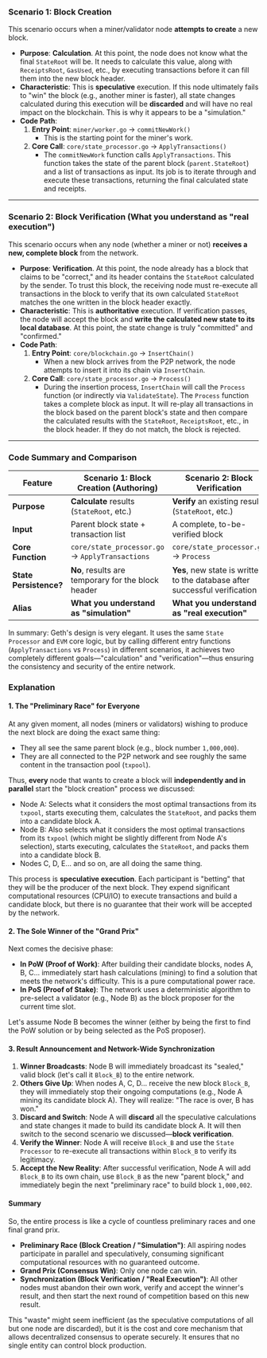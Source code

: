 ### Scenario 1: Block Creation

This scenario occurs when a miner/validator node **attempts to create** a new block.

*   **Purpose**: **Calculation**. At this point, the node does not know what the final `StateRoot` will be. It needs to calculate this value, along with `ReceiptsRoot`, `GasUsed`, etc., by executing transactions before it can fill them into the new block header.
*   **Characteristic**: This is **speculative** execution. If this node ultimately fails to "win" the block (e.g., another miner is faster), all state changes calculated during this execution will be **discarded** and will have no real impact on the blockchain. This is why it appears to be a "simulation."
*   **Code Path**:
    1.  **Entry Point**: `miner/worker.go` -> `commitNewWork()`
        *   This is the starting point for the miner's work.
    2.  **Core Call**: `core/state_processor.go` -> `ApplyTransactions()`
        *   The `commitNewWork` function calls `ApplyTransactions`. This function takes the state of the parent block (`parent.StateRoot`) and a list of transactions as input. Its job is to iterate through and execute these transactions, returning the final calculated state and receipts.

---

### Scenario 2: Block Verification (What you understand as "real execution")

This scenario occurs when any node (whether a miner or not) **receives a new, complete block** from the network.

*   **Purpose**: **Verification**. At this point, the node already has a block that claims to be "correct," and its header contains the `StateRoot` calculated by the sender. To trust this block, the receiving node must re-execute all transactions in the block to verify that its own calculated `StateRoot` matches the one written in the block header exactly.
*   **Characteristic**: This is **authoritative** execution. If verification passes, the node will accept the block and **write the calculated new state to its local database**. At this point, the state change is truly "committed" and "confirmed."
*   **Code Path**:
    1.  **Entry Point**: `core/blockchain.go` -> `InsertChain()`
        *   When a new block arrives from the P2P network, the node attempts to insert it into its chain via `InsertChain`.
    2.  **Core Call**: `core/state_processor.go` -> `Process()`
        *   During the insertion process, `InsertChain` will call the `Process` function (or indirectly via `ValidateState`). The `Process` function takes a complete block as input. It will re-play all transactions in the block based on the parent block's state and then compare the calculated results with the `StateRoot`, `ReceiptsRoot`, etc., in the block header. If they do not match, the block is rejected.

---

### Code Summary and Comparison

| Feature             | Scenario 1: Block Creation (Authoring)           | Scenario 2: Block Verification                   |
| ------------------- | ------------------------------------------------ | ------------------------------------------------ |
| **Purpose**         | **Calculate** results (`StateRoot`, etc.)        | **Verify** an existing result (`StateRoot`, etc.)  |
| **Input**           | Parent block state + transaction list            | A complete, to-be-verified block                 |
| **Core Function**   | `core/state_processor.go` -> `ApplyTransactions` | `core/state_processor.go` -> `Process`           |
| **State Persistence?** | **No**, results are temporary for the block header | **Yes**, new state is written to the database after successful verification |
| **Alias**           | **What you understand as "simulation"**          | **What you understand as "real execution"**      |

In summary: Geth's design is very elegant. It uses the same `State Processor` and `EVM` core logic, but by calling different entry functions (`ApplyTransactions` vs `Process`) in different scenarios, it achieves two completely different goals—"calculation" and "verification"—thus ensuring the consistency and security of the entire network.

### Explanation

#### 1. The "Preliminary Race" for Everyone

At any given moment, all nodes (miners or validators) wishing to produce the next block are doing the exact same thing:
*   They all see the same parent block (e.g., block number `1,000,000`).
*   They are all connected to the P2P network and see roughly the same content in the transaction pool (`txpool`).

Thus, **every** node that wants to create a block will **independently and in parallel** start the "block creation" process we discussed:

*   Node A: Selects what it considers the most optimal transactions from its `txpool`, starts executing them, calculates the `StateRoot`, and packs them into a candidate block A.
*   Node B: Also selects what it considers the most optimal transactions from its `txpool` (which might be slightly different from Node A's selection), starts executing, calculates the `StateRoot`, and packs them into a candidate block B.
*   Nodes C, D, E... and so on, are all doing the same thing.

This process is **speculative execution**. Each participant is "betting" that they will be the producer of the next block. They expend significant computational resources (CPU/IO) to execute transactions and build a candidate block, but there is no guarantee that their work will be accepted by the network.

#### 2. The Sole Winner of the "Grand Prix"

Next comes the decisive phase:

*   **In PoW (Proof of Work)**: After building their candidate blocks, nodes A, B, C... immediately start hash calculations (mining) to find a solution that meets the network's difficulty. This is a pure computational power race.
*   **In PoS (Proof of Stake)**: The network uses a deterministic algorithm to pre-select a validator (e.g., Node B) as the block proposer for the current time slot.

Let's assume Node B becomes the winner (either by being the first to find the PoW solution or by being selected as the PoS proposer).

#### 3. Result Announcement and Network-Wide Synchronization

1.  **Winner Broadcasts**: Node B will immediately broadcast its "sealed," valid block (let's call it `Block_B`) to the entire network.
2.  **Others Give Up**: When nodes A, C, D... receive the new block `Block_B`, they will immediately stop their ongoing computations (e.g., Node A mining its candidate block A). They will realize: "The race is over, B has won."
3.  **Discard and Switch**: Node A will **discard** all the speculative calculations and state changes it made to build its candidate block A. It will then switch to the second scenario we discussed—**block verification**.
4.  **Verify the Winner**: Node A will receive `Block_B` and use the `State Processor` to re-execute all transactions within `Block_B` to verify its legitimacy.
5.  **Accept the New Reality**: After successful verification, Node A will add `Block_B` to its own chain, use `Block_B` as the new "parent block," and immediately begin the next "preliminary race" to build block `1,000,002`.

#### Summary

So, the entire process is like a cycle of countless preliminary races and one final grand prix.

*   **Preliminary Race (Block Creation / "Simulation")**: All aspiring nodes participate in parallel and speculatively, consuming significant computational resources with no guaranteed outcome.
*   **Grand Prix (Consensus Win)**: Only one node can win.
*   **Synchronization (Block Verification / "Real Execution")**: All other nodes must abandon their own work, verify and accept the winner's result, and then start the next round of competition based on this new result.

This "waste" might seem inefficient (as the speculative computations of all but one node are discarded), but it is the cost and core mechanism that allows decentralized consensus to operate securely. It ensures that no single entity can control block production. 